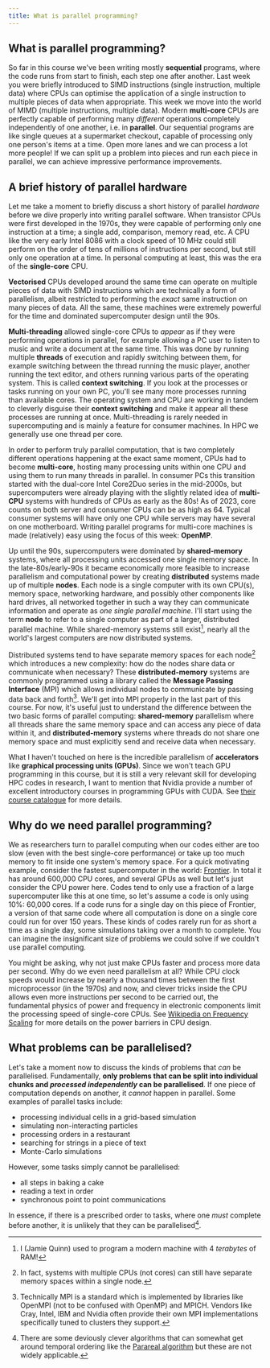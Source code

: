 ```yaml
---
title: What is parallel programming?
---
```


## What is parallel programming?

So far in this course we've been writing mostly **sequential** programs, where the code runs from start to finish, each step one after another. Last week you were briefly introduced to SIMD instructions (single instruction, multiple data) where CPUs can optimise the application of a single instruction to multiple pieces of data when appropriate. This week we move into the world of MIMD (multiple instructions, multiple data). Modern **multi-core** CPUs are perfectly capable of performing many *different* operations completely independently of one another, i.e. in **parallel**. Our sequential programs are like single queues at a supermarket checkout, capable of processing only one person's items at a time. Open more lanes and we can process a lot more people! If we can split up a problem into pieces and run each piece in parallel, we can achieve impressive performance improvements.

## A brief history of parallel hardware

Let me take a moment to briefly discuss a short history of parallel *hardware* before we dive properly into writing parallel software. When transistor CPUs were first developed in the 1970s, they were capable of performing only one instruction at a time; a single add, comparison, memory read, etc. A CPU like the very early Intel 8086 with a clock speed of 10 MHz could still perform on the order of tens of millions of instructions per second, but still only one operation at a time. In personal computing at least, this was the era of the **single-core** CPU. 

**Vectorised** CPUs developed around the same time can operate on multiple pieces of data with SIMD instructions which are technically a form of parallelism, albeit restricted to performing the *exact* same instruction on many pieces of data. All the same, these machines were extremely powerful for the time and dominated supercomputer design until the 90s.

**Multi-threading** allowed single-core CPUs to *appear* as if they were performing operations in parallel, for example allowing a PC user to listen to music and write a document at the same time. This was done by running multiple **threads** of execution and rapidly switching between them, for example switching between the thread running the music player, another running the text editor, and others running various parts of the operating system. This is called **context switching**. If you look at the processes or tasks running on your own PC, you'll see many more processes running than available cores. The operating system and CPU are working in tandem to cleverly disguise their **context switching** and make it appear all these processes are running at once. Multi-threading is rarely needed in supercomputing and is mainly a feature for consumer machines. In HPC we generally use one thread per core.

In order to perform truly parallel computation, that is two completely different operations happening at the exact same moment, CPUs had to become **multi-core**, hosting many processing units within one CPU and using them to run many threads in parallel. In consumer PCs this transition started with the dual-core Intel Core2Duo series in the mid-2000s, but supercomputers were already playing with the slightly related idea of **multi-CPU** systems with hundreds of CPUs as early as the 80s! As of 2023, core counts on both server and consumer CPUs can be as high as 64. Typical consumer systems will have only one CPU while servers may have several on one motherboard. Writing parallel programs for multi-core machines is made (relatively) easy using the focus of this week: **OpenMP**.

Up until the 90s, supercomputers were dominated by **shared-memory** systems, where all processing units accessed one single memory space. In the late-80s/early-90s it became economically more feasible to increase parallelism and computational power by creating **distributed** systems made up of multiple **nodes**. Each node is a single computer with its own CPU(s), memory space, networking hardware, and possibly other components like hard drives, all networked together in such a way they can communicate information and operate as *one single parallel machine*. I'll start using the term **node** to refer to a single computer as part of a larger, distributed parallel machine. While shared-memory systems still exist[^jq-terabytes], nearly all the world's largest computers are now distributed systems.

[^jq-terabytes]: I (Jamie Quinn) used to program a modern machine with 4 *terabytes* of RAM!

Distributed systems tend to have separate memory spaces for each node[^multi-cpu] which introduces a new complexity: how do the nodes share data or communicate when necessary? These **distributed-memory** systems are commonly programmed using a library called the **Message Passing Interface** (MPI) which allows individual nodes to communicate by passing data back and forth[^mpi]. We'll get into MPI properly in the last part of this course. For now, it's useful just to understand the difference between the two basic forms of parallel computing: **shared-memory** parallelism where all threads share the same memory space and can access any piece of data within it, and **distributed-memory** systems where threads do not share one memory space and must explicitly send and receive data when necessary.

[^multi-cpu]: In fact, systems with multiple CPUs (not cores) can still have separate memory spaces within a single node.

[^mpi]: Technically MPI is a standard which is implemented by libraries like OpenMPI (not to be confused with OpenMP) and MPICH. Vendors like Cray, Intel, IBM and Nvidia often provide their own MPI implementations specifically tuned to clusters they support.

What I haven't touched on here is the incredible parallelism of **accelerators** like **graphical processing units (GPUs)**. Since we won't teach GPU programming in this course, but it is still a very relevant skill for developing HPC codes in research, I want to mention that Nvidia provide a number of excellent introductory courses in programming GPUs with CUDA. See [their course catalogue](https://www.nvidia.com/en-us/training/) for more details.


## Why do we need parallel programming?

We as researchers turn to parallel computing when our codes either are too slow (even with the best single-core performance) or take up too much memory to fit inside one system's memory space. For a quick motivating example, consider the fastest supercomputer in the world: [Frontier](https://en.wikipedia.org/wiki/Frontier_(supercomputer)). In total it has around 600,000 CPU cores, and several GPUs as well but let's just consider the CPU power here. Codes tend to only use a fraction of a large supercomputer like this at one time, so let's assume a code is only using 10%: 60,000 cores. If a code runs for a single day on this piece of Frontier, a version of that same code where all computation is done on a single core could run for over 150 years. These kinds of codes rarely run for as short a time as a single day, some simulations taking over a month to complete. You can imagine the insignificant size of problems we could solve if we couldn't use parallel computing.

You might be asking, why not just make CPUs faster and process more data per second. Why do we even need parallelism at all? While CPU clock speeds would increase by nearly a thousand times between the first microprocessor (in the 1970s) and now, and clever tricks inside the CPU allows even more instructions per second to be carried out, the fundamental physics of power and frequency in electronic components limit the processing speed of single-core CPUs. See [Wikipedia on Frequency Scaling](https://en.wikipedia.org/wiki/Frequency_scaling) for more details on the power barriers in CPU design.

## What problems can be parallelised?

Let's take a moment now to discuss the kinds of problems that *can* be parallelised. Fundamentally, **only problems that can be split into individual chunks and *processed independently* can be parallelised**. If one piece of computation depends on another, it *cannot* happen in parallel. Some examples of parallel tasks include:

- processing individual cells in a grid-based simulation
- simulating non-interacting particles
- processing orders in a restaurant
- searching for strings in a piece of text
- Monte-Carlo simulations

However, some tasks simply cannot be parallelised:

- all steps in baking a cake
- reading a text in order
- synchronous point to point communications

In essence, if there is a prescribed order to tasks, where one *must* complete before another, it is unlikely that they can be parallelised[^parareal].

[^parareal]: There are some deviously clever algorithms that can somewhat get around temporal ordering like the [Parareal algorithm](https://en.wikipedia.org/wiki/Parareal) but these are not widely applicable.

